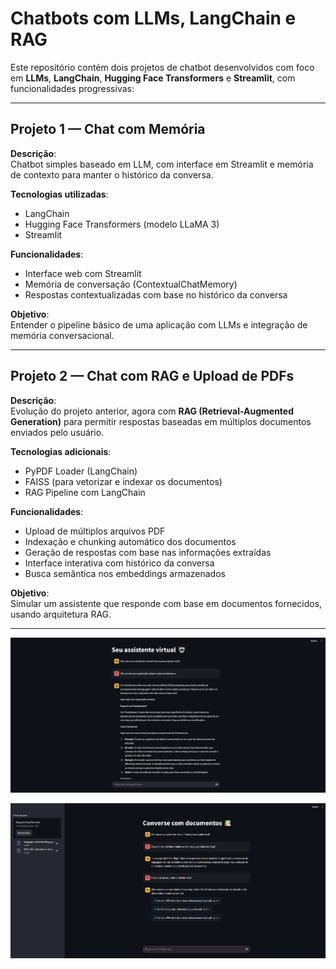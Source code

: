 # Chatbots com LLMs, LangChain e RAG

Este repositório contém dois projetos de chatbot desenvolvidos com foco em **LLMs**, **LangChain**, **Hugging Face Transformers** e **Streamlit**, com funcionalidades progressivas:

---

## Projeto 1 — Chat com Memória

**Descrição**:  
Chatbot simples baseado em LLM, com interface em Streamlit e memória de contexto para manter o histórico da conversa.

**Tecnologias utilizadas**:
- LangChain
- Hugging Face Transformers (modelo LLaMA 3)
- Streamlit

**Funcionalidades**:
- Interface web com Streamlit
- Memória de conversação (ContextualChatMemory)
- Respostas contextualizadas com base no histórico da conversa

**Objetivo**:  
Entender o pipeline básico de uma aplicação com LLMs e integração de memória conversacional.

---

## Projeto 2 — Chat com RAG e Upload de PDFs

**Descrição**:  
Evolução do projeto anterior, agora com **RAG (Retrieval-Augmented Generation)** para permitir respostas baseadas em múltiplos documentos enviados pelo usuário.

**Tecnologias adicionais**:
- PyPDF Loader (LangChain)
- FAISS (para vetorizar e indexar os documentos)
- RAG Pipeline com LangChain

**Funcionalidades**:
- Upload de múltiplos arquivos PDF
- Indexação e chunking automático dos documentos
- Geração de respostas com base nas informações extraídas
- Interface interativa com histórico da conversa
- Busca semântica nos embeddings armazenados

**Objetivo**:  
Simular um assistente que responde com base em documentos fornecidos, usando arquitetura RAG.

---
![Chat 1](images/exemplo_chat.PNG)

![Chat 2 com RAG](images/exemplo_chat_rag.PNG)
